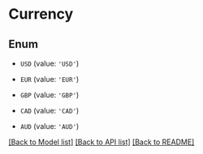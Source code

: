 # Currency


## Enum

* `USD` (value: `'USD'`)

* `EUR` (value: `'EUR'`)

* `GBP` (value: `'GBP'`)

* `CAD` (value: `'CAD'`)

* `AUD` (value: `'AUD'`)

[[Back to Model list]](../README.md#documentation-for-models) [[Back to API list]](../README.md#documentation-for-api-endpoints) [[Back to README]](../README.md)


